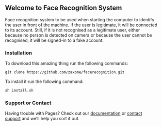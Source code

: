 ## Welcome to Face Recognition System

Face recognition system to be used when starting the computer to identify the user in front of the machine. If the user is legitimate, it will be connected to its account. Still, if it is not recognised as a legitimate user, either because no person is detected on camera or because the user cannot be recognised, it will be signed-in to a fake account.

### Installation

To download this amazing thing run the following commands:
```markdown
git clone https://github.com/zaxone/facerecognition.git
```

To install it run the following command:
```markdown
sh install.sh
```

### Support or Contact

Having trouble with Pages? Check out our [documentation](https://help.github.com/categories/github-pages-basics/) or [contact support](https://github.com/contact) and we’ll help you sort it out.
